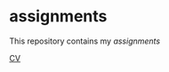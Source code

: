 # assignments

This  repository contains my *assignments*

[CV](https://github.com/Guusz/assignments/blob/master/CV)
